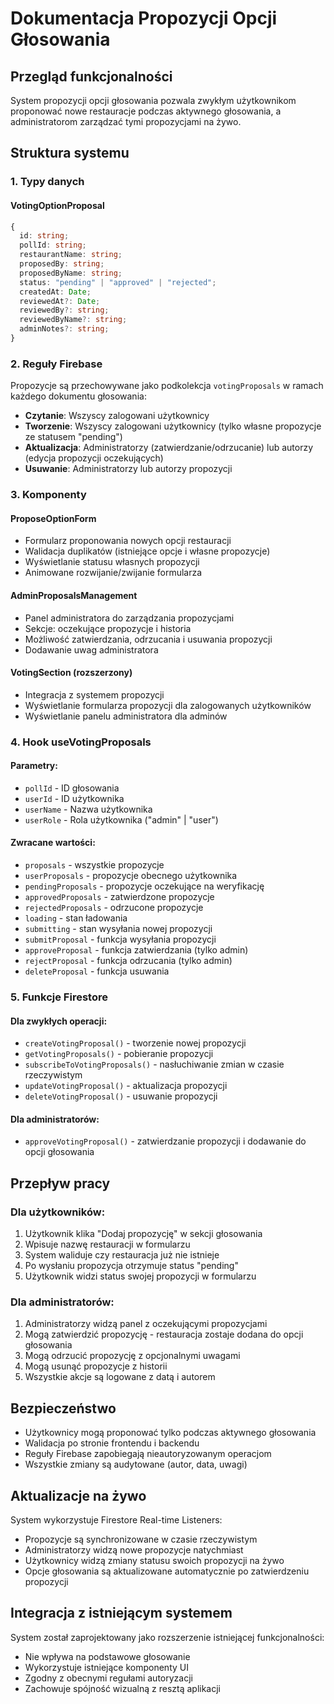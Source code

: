 # Dokumentacja Propozycji Opcji Głosowania

## Przegląd funkcjonalności

System propozycji opcji głosowania pozwala zwykłym użytkownikom proponować nowe restauracje podczas aktywnego głosowania, a administratorom zarządzać tymi propozycjami na żywo.

## Struktura systemu

### 1. Typy danych

#### VotingOptionProposal

```typescript
{
  id: string;
  pollId: string;
  restaurantName: string;
  proposedBy: string;
  proposedByName: string;
  status: "pending" | "approved" | "rejected";
  createdAt: Date;
  reviewedAt?: Date;
  reviewedBy?: string;
  reviewedByName?: string;
  adminNotes?: string;
}
```

### 2. Reguły Firebase

Propozycje są przechowywane jako podkolekcja `votingProposals` w ramach każdego dokumentu głosowania:

- **Czytanie**: Wszyscy zalogowani użytkownicy
- **Tworzenie**: Wszyscy zalogowani użytkownicy (tylko własne propozycje ze statusem "pending")
- **Aktualizacja**: Administratorzy (zatwierdzanie/odrzucanie) lub autorzy (edycja propozycji oczekujących)
- **Usuwanie**: Administratorzy lub autorzy propozycji

### 3. Komponenty

#### ProposeOptionForm

- Formularz proponowania nowych opcji restauracji
- Walidacja duplikatów (istniejące opcje i własne propozycje)
- Wyświetlanie statusu własnych propozycji
- Animowane rozwijanie/zwijanie formularza

#### AdminProposalsManagement

- Panel administratora do zarządzania propozycjami
- Sekcje: oczekujące propozycje i historia
- Możliwość zatwierdzania, odrzucania i usuwania propozycji
- Dodawanie uwag administratora

#### VotingSection (rozszerzony)

- Integracja z systemem propozycji
- Wyświetlanie formularza propozycji dla zalogowanych użytkowników
- Wyświetlanie panelu administratora dla adminów

### 4. Hook useVotingProposals

#### Parametry:

- `pollId` - ID głosowania
- `userId` - ID użytkownika
- `userName` - Nazwa użytkownika
- `userRole` - Rola użytkownika ("admin" | "user")

#### Zwracane wartości:

- `proposals` - wszystkie propozycje
- `userProposals` - propozycje obecnego użytkownika
- `pendingProposals` - propozycje oczekujące na weryfikację
- `approvedProposals` - zatwierdzone propozycje
- `rejectedProposals` - odrzucone propozycje
- `loading` - stan ładowania
- `submitting` - stan wysyłania nowej propozycji
- `submitProposal` - funkcja wysyłania propozycji
- `approveProposal` - funkcja zatwierdzania (tylko admin)
- `rejectProposal` - funkcja odrzucania (tylko admin)
- `deleteProposal` - funkcja usuwania

### 5. Funkcje Firestore

#### Dla zwykłych operacji:

- `createVotingProposal()` - tworzenie nowej propozycji
- `getVotingProposals()` - pobieranie propozycji
- `subscribeToVotingProposals()` - nasłuchiwanie zmian w czasie rzeczywistym
- `updateVotingProposal()` - aktualizacja propozycji
- `deleteVotingProposal()` - usuwanie propozycji

#### Dla administratorów:

- `approveVotingProposal()` - zatwierdzanie propozycji i dodawanie do opcji głosowania

## Przepływ pracy

### Dla użytkowników:

1. Użytkownik klika "Dodaj propozycję" w sekcji głosowania
2. Wpisuje nazwę restauracji w formularzu
3. System waliduje czy restauracja już nie istnieje
4. Po wysłaniu propozycja otrzymuje status "pending"
5. Użytkownik widzi status swojej propozycji w formularzu

### Dla administratorów:

1. Administratorzy widzą panel z oczekującymi propozycjami
2. Mogą zatwierdzić propozycję - restauracja zostaje dodana do opcji głosowania
3. Mogą odrzucić propozycję z opcjonalnymi uwagami
4. Mogą usunąć propozycje z historii
5. Wszystkie akcje są logowane z datą i autorem

## Bezpieczeństwo

- Użytkownicy mogą proponować tylko podczas aktywnego głosowania
- Walidacja po stronie frontendu i backendu
- Reguły Firebase zapobiegają nieautoryzowanym operacjom
- Wszystkie zmiany są audytowane (autor, data, uwagi)

## Aktualizacje na żywo

System wykorzystuje Firestore Real-time Listeners:

- Propozycje są synchronizowane w czasie rzeczywistym
- Administratorzy widzą nowe propozycje natychmiast
- Użytkownicy widzą zmiany statusu swoich propozycji na żywo
- Opcje głosowania są aktualizowane automatycznie po zatwierdzeniu propozycji

## Integracja z istniejącym systemem

System został zaprojektowany jako rozszerzenie istniejącej funkcjonalności:

- Nie wpływa na podstawowe głosowanie
- Wykorzystuje istniejące komponenty UI
- Zgodny z obecnymi regułami autoryzacji
- Zachowuje spójność wizualną z resztą aplikacji
